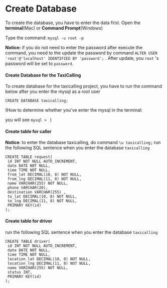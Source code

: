 # Create Database

To create the database, you have to enter the data first. Open the **terminal**(Mac) or **Command Prompt**(Windows)

Type the command: `mysql -u root -p` 

**Notice:** if you do not need to enter the password after execute the command, you need to the update the password by command `ALTER USER 'root'@'localhost' IDENTIFIED BY 'password';` . After update, you `root` 's password will be set to `password`.



#### Create Database for the TaxiCalling

To create database for the taxicalling project, you have to run the command below after you enter the mysql as a root user

`CREATE DATABASE taxicalling;`

(How to determine whether you've enter the mysql in the terminal:

you will see `mysql > ` )





#### Create table for caller
**Notice**: to enter the database taxicalling, do command `\u taxicalling;`
run the following SQL sentence when you enter the database `taxicalling`

```
CREATE TABLE request(
 id INT NOT NULL AUTO_INCREMENT,
 date DATE NOT NULL,
 time TIME NOT NULL,
 from_lat DECIMAL(10, 8) NOT NULL,
 from_lng DECIMAL(11, 8) NOT NULL,
 name VARCHAR(255) NOT NULL,
 phone VARCHAR(20),
 destination VARCHAR(255) ,
 to_lat DECIMAL(10, 8) NOT NULL,
 to_lng DECIMAL(11, 8) NOT NULL,
 PRIMARY KEY(id)
);

```



#### Create table for driver

run the following SQL sentence when you enter the database `taxicalling`

```
CREATE TABLE driver(
 id INT NOT NULL AUTO_INCREMENT,
 date DATE NOT NULL,
 time TIME NOT NULL,
 location_lat DECIMAL(10, 8) NOT NULL,
 location_lng DECIMAL(11, 8) NOT NULL,
 name VARCHAR(255) NOT NULL,
 status INT,
 PRIMARY KEY(id)
);
```




